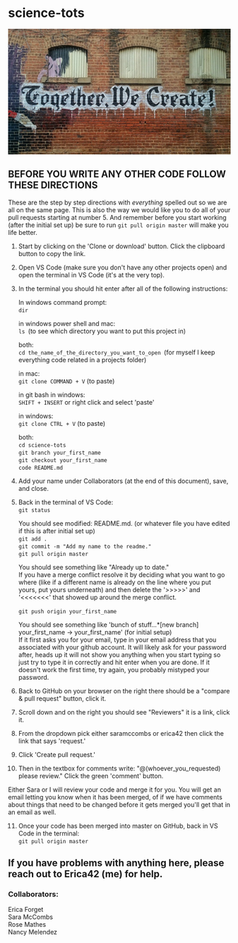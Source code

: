 # science-tots

![Together We Create Photo by "My Life Through A Lens" on Unsplash](images/my-life-through-a-lens-110632-unsplash.jpg)

## BEFORE YOU WRITE ANY OTHER CODE FOLLOW THESE DIRECTIONS

These are the step by step directions with *everything* spelled out so we are all on the same page. This is also the way we would like you to do all of your pull requests starting at number 5. And remember before you start working (after the initial set up) be sure to run ```git pull origin master``` will make you life better.

1. Start by clicking on the 'Clone or download' button. Click the clipboard button to copy the link.

2. Open VS Code (make sure you don't have any other projects open) and open the terminal in VS Code (it's at the very top).

3. In the terminal you should hit enter after all of the following instructions:

   In windows command prompt:  
   ```dir```

   in windows power shell and mac:  
   ```ls ```(to see which directory you want to put this project in)

   both:  
   ```cd the_name_of_the_directory_you_want_to_open ```(for myself I keep everything code related in a projects folder)

   in mac:  
   ```git clone COMMAND + V``` (to paste)

   in git bash in windows:  
   ```SHIFT + INSERT``` or right click and select 'paste'

   in windows:  
   ```git clone CTRL + V``` (to paste)

   both:  
   ```cd science-tots```  
   ```git branch your_first_name```  
   ```git checkout your_first_name```  
   ```code README.md```  

4. Add your name under Collaborators (at the end of this document), save, and close.

5. Back in the terminal of VS Code:  
   ```git status```

   You should see modified: README.md. (or whatever file you have edited if this is after initial set up)  
   ```git add .```  
   ```git commit -m "Add my name to the readme."```  
   ```git pull origin master```  

   You should see something like "Already up to date."  
   If you have a merge conflict resolve it by deciding what you want to go where (like if a different name is already on the line where you put yours, put yours underneath) and then delete the '>>>>>'  and '<<<<<<<' that showed up around the merge conflict.

   ```git push origin your_first_name```

   You should see something like 'bunch of stuff...*[new branch] your_first_name -> your_first_name' (for initial setup)  
   If it first asks you for your email, type in your email address that you associated with your github account. It will likely ask for your password after, heads up it will not show you anything when you start typing so just try to type it in correctly and hit enter when you are done. If it doesn't work the first time, try again, you probably mistyped your password.

6. Back to GitHub on your browser on the right there should be a "compare & pull request" button, click it.

7. Scroll down and on the right you should see "Reviewers" it is a link, click it.

8. From the dropdown pick either saramccombs or erica42 then click the link that says 'request.'

9. Click 'Create pull request.'

10. Then in the textbox for comments write: "@(whoever_you_requested) please review." Click the green 'comment' button.

   Either Sara or I will review your code and merge it for you. You will get an email letting you know when it has been merged, of if we have comments about things that need to be changed before it gets merged you'll get that in an email as well.

11. Once your code has been merged into master on GitHub, back in VS Code in the terminal:  
   ```git pull origin master```


## If you have problems with anything here, please reach out to Erica42 (me) for help.


### Collaborators:
   Erica Forget  
   Sara McCombs  
   Rose Mathes  
   Nancy Melendez
